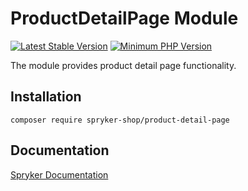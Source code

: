 # ProductDetailPage Module
[![Latest Stable Version](https://poser.pugx.org/spryker-shop/product-detail-page/v/stable.svg)](https://packagist.org/packages/spryker-shop/product-detail-page)
[![Minimum PHP Version](https://img.shields.io/badge/php-%3E%3D%207.4-8892BF.svg)](https://php.net/)

The module provides product detail page functionality.

## Installation

```
composer require spryker-shop/product-detail-page
```

## Documentation

[Spryker Documentation](https://docs.spryker.com)
